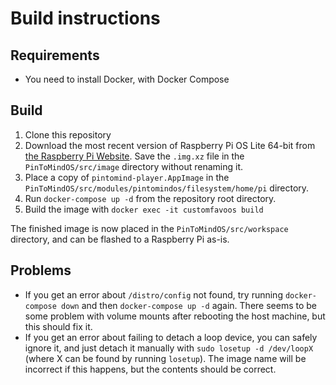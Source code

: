 # Build instructions

## Requirements

- You need to install Docker, with Docker Compose

## Build

1. Clone this repository
2. Download the most recent version of Raspberry Pi OS Lite 64-bit from 
   [the Raspberry Pi Website](https://www.raspberrypi.com/software/operating-systems/). Save 
   the `.img.xz` file in the `PinToMindOS/src/image` directory without renaming it.
3. Place a copy of `pintomind-player.AppImage` in the 
   `PinToMindOS/src/modules/pintomindos/filesystem/home/pi` directory.
4. Run `docker-compose up -d` from the repository root directory.
5. Build the image with `docker exec -it customfavoos build`

The finished image is now placed in the `PinToMindOS/src/workspace` directory, and can 
be flashed to a Raspberry Pi as-is.

## Problems
- If you get an error about `/distro/config` not found, try running `docker-compose down` 
  and then `docker-compose up -d` again. There seems to be some problem with volume mounts 
  after rebooting the host machine, but this should fix it.
- If you get an error about failing to detach a loop device, you can safely ignore it, and 
  just detach it manually with `sudo losetup -d /dev/loopX` (where X can be found by running 
  `losetup`). The image name will be incorrect if this happens, but the contents should be 
  correct.

